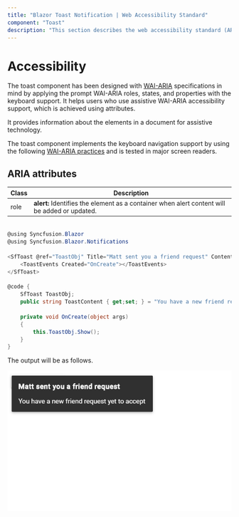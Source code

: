 ```yaml
---
title: "Blazor Toast Notification | Web Accessibility Standard"
component: "Toast"
description: "This section describes the web accessibility standard (ARIA attributes based on w3c) of the Blazor toast notification component."
---
```


# Accessibility

The toast component has been designed with [WAI-ARIA](http://www.w3.org/WAI/PF/aria-practices/) specifications in mind by applying the prompt WAI-ARIA roles, states, and properties with the keyboard support. It helps users who use assistive WAI-ARIA accessibility support, which is achieved using attributes.

It provides information about the elements in a document for assistive technology.

The toast component implements the keyboard navigation support by using the following [WAI-ARIA practices](https://www.w3.org/TR/wai-aria-practices/) and is tested in major screen readers.

## ARIA attributes

<!-- markdownlint-disable MD033 -->

| Class | Description |
| -------- | -------- |
| role |  <b>alert:</b> Identifies the element as a container when alert content will be added or updated. |

```csharp

@using Syncfusion.Blazor
@using Syncfusion.Blazor.Notifications

<SfToast @ref="ToastObj" Title="Matt sent you a friend request" Content="@ToastContent" TimeOut="0" >
    <ToastEvents Created="OnCreate"></ToastEvents>
</SfToast>

@code {
    SfToast ToastObj;
    public string ToastContent { get;set; } = "You have a new friend request yet to accept";

    private void OnCreate(object args)
    {
        this.ToastObj.Show();
    }
}

```

The output will be as follows.

![Accessibility](./images/accessibility.png)